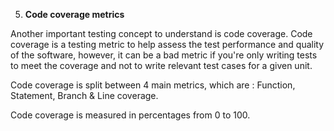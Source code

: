 5. **Code coverage metrics**

Another important testing concept to understand is code coverage. Code coverage is a testing metric to help assess the test performance and quality of the software, however, it can be a bad metric if you're only writing tests to meet the coverage and not to write relevant test cases for a given unit.

Code coverage is split between 4 main metrics, which are : Function, Statement, Branch & Line coverage.

Code coverage is measured in percentages from 0 to 100.